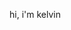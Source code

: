 hi, i'm kelvin 


<!---
kinnamss/kinnamss is a ✨ special ✨ repository because its `README.md` (this file) appears on your GitHub profile.
You can click the Preview link to take a look at your changes.
--->
